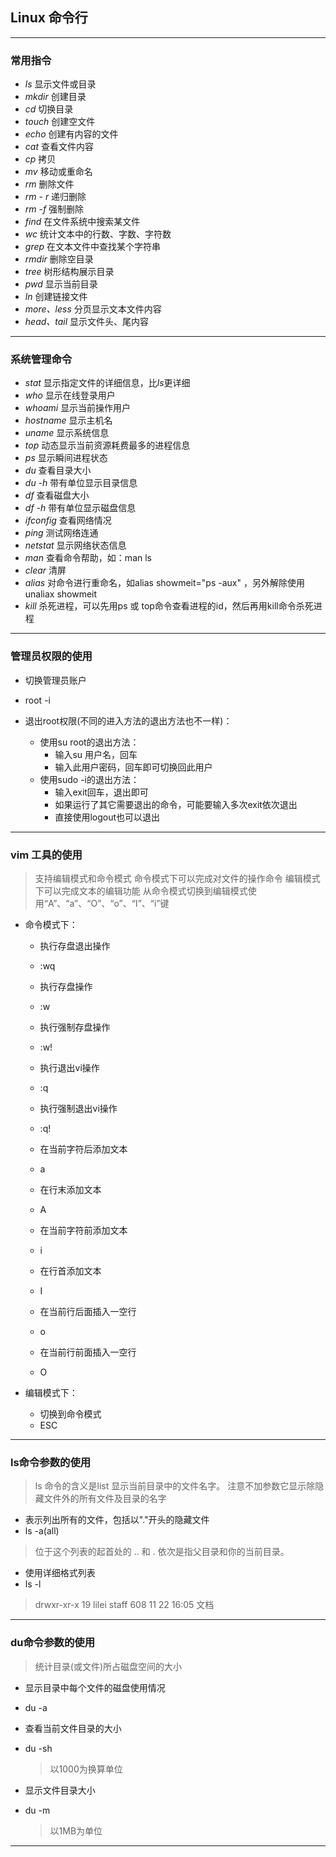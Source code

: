 ## Linux 命令行

------
### 常用指令

* *ls* 显示文件或目录
* *mkdir*  创建目录
* *cd* 切换目录
* *touch*  创建空文件
* *echo* 创建有内容的文件
* *cat*  查看文件内容
* *cp*  拷贝
* *mv* 移动或重命名
* *rm*  删除文件
* *rm - r* 递归删除
* *rm -f* 强制删除
* *find* 在文件系统中搜索某文件
* *wc* 统计文本中的行数、字数、字符数
* *grep* 在文本文件中查找某个字符串
* *rmdir* 删除空目录
* *tree* 树形结构展示目录
* *pwd* 显示当前目录
* *ln* 创建链接文件
* *more、less* 分页显示文本文件内容
* *head、tail* 显示文件头、尾内容

-------
### 系统管理命令
* *stat* 显示指定文件的详细信息，比*ls*更详细
* *who* 显示在线登录用户
* *whoami* 显示当前操作用户
* *hostname* 显示主机名
* *uname* 显示系统信息
* *top* 动态显示当前资源耗费最多的进程信息
* *ps* 显示瞬间进程状态
* *du* 查看目录大小
* *du -h* 带有单位显示目录信息
* *df* 查看磁盘大小
* *df -h* 带有单位显示磁盘信息
* *ifconfig* 查看网络情况
* *ping* 测试网络连通
* *netstat* 显示网络状态信息
* *man* 查看命令帮助，如：man ls
* *clear* 清屏
* *alias* 对命令进行重命名，如alias showmeit="ps -aux" ，另外解除使用unaliax showmeit
* *kill* 杀死进程，可以先用ps 或 top命令查看进程的id，然后再用kill命令杀死进程

-------
### 管理员权限的使用
* 切换管理员账户
* root -i 

* 退出root权限(不同的进入方法的退出方法也不一样)：
    * 使用su root的退出方法：
        * 输入su 用户名，回车
        * 输入此用户密码，回车即可切换回此用户
    * 使用sudo -i的退出方法：
        * 输入exit回车，退出即可
        * 如果运行了其它需要退出的命令，可能要输入多次exit依次退出
        * 直接使用logout也可以退出

--------
### vim 工具的使用
> 支持编辑模式和命令模式
> 命令模式下可以完成对文件的操作命令
> 编辑模式下可以完成文本的编辑功能
> 从命令模式切换到编辑模式使用“A”、“a”、“O”、“o”、“I”、“i”键

* 命令模式下：
    * 执行存盘退出操作
    * :wq

    * 执行存盘操作
    * :w

    * 执行强制存盘操作
    * :w!

    * 执行退出vi操作
    * :q

    * 执行强制退出vi操作
    * :q!

    * 在当前字符后添加文本
    * a

    * 在行末添加文本
    * A

    * 在当前字符前添加文本
    * i

    * 在行首添加文本
    * I

    * 在当前行后面插入一空行
    * o

    * 在当前行前面插入一空行
    * O

* 编辑模式下：
    * 切换到命令模式
    * ESC

-------
### ls命令参数的使用
> ls 命令的含义是list 显示当前目录中的文件名字。
> 注意不加参数它显示除隐藏文件外的所有文件及目录的名字

* 表示列出所有的文件，包括以"."开头的隐藏文件
* ls -a(all)
> 位于这个列表的起首处的 .. 和 . 依次是指父目录和你的当前目录。

* 使用详细格式列表
* ls -l
> drwxr-xr-x  19 lilei  staff   608 11 22 16:05 文档

-------
### du命令参数的使用
> 统计目录(或文件)所占磁盘空间的大小

* 显示目录中每个文件的磁盘使用情况
* du -a

* 查看当前文件目录的大小
* du -sh
    > 以1000为换算单位

* 显示文件目录大小
* du -m
    > 以1MB为单位

-------
